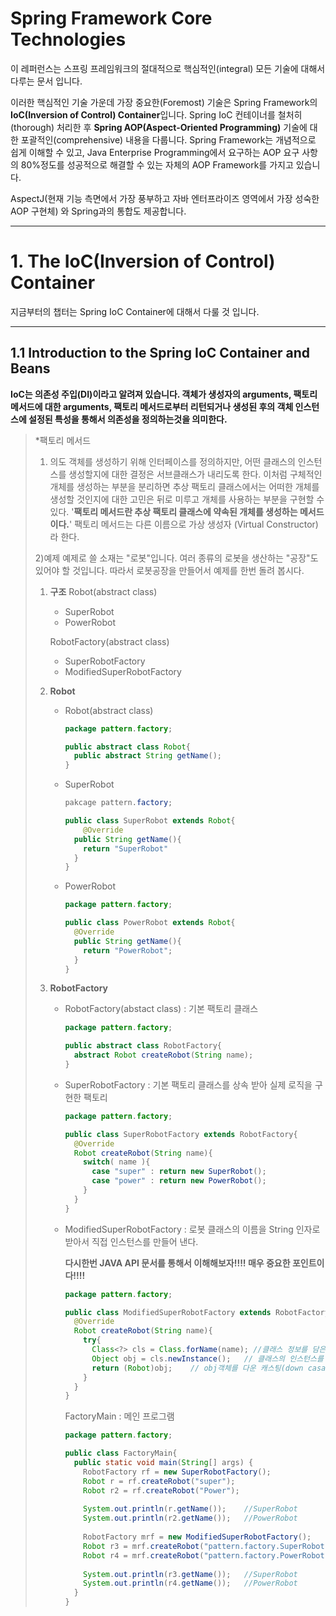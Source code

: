 # Spring Framework Core Technologies

이 레퍼런스는 스프링 프레임워크의 절대적으로 핵심적인(integral) 모든 기술에 대해서 다루는 문서 입니다.

이러한 핵심적인 기술 가운데 가장 중요한(Foremost) 기술은 Spring Framework의 **IoC(Inversion of Control) Container**입니다. Spring IoC 컨테이너를 철처히(thorough) 처리한 후 **Spring AOP(Aspect-Oriented Programming)** 기술에 대한 포괄적인(comprehensive) 내용을 다룹니다. Spring Framework는 개념적으로 쉽게 이해할 수 있고, Java Enterprise Programming에서 요구하는 AOP 요구 사항의 80%정도를 성공적으로 해결할 수 있는 자체의 AOP Framework를 가지고 있습니다.

AspectJ(현재 기능 측면에서 가장 풍부하고 자바 엔터프라이즈 영역에서 가장 성숙한 AOP 구현체) 와 Spring과의 통합도 제공합니다.

---

# 1. The IoC(Inversion of Control) Container

지금부터의 챕터는 Spring IoC Container에 대해서 다룰 것 입니다.

---

## 1.1 Introduction to the Spring IoC Container and Beans

**IoC는 의존성 주입(DI)이라고 알려져 있습니다. 객체가 생성자의 arguments, 팩토리 메서드에 대한 arguments, 팩토리 메서드로부터 리턴되거나 생성된 후의 객체 인스턴스에 설정된 특성을 통해서 의존성을 정의하는것을 의미한다.**



> *팩토리 메서드 
>
> 1) 의도
> 객체를 생성하기 위해 인터페이스를 정의하지만, 어떤 클래스의 인스턴스를 생성할지에 대한 결정은 서브클래스가 내리도록 한다. 이처럼 구체적인 개체를 생성하는 부분을 분리하면 추상 팩토리 클래스에서는 어떠한 개체를 생성할 것인지에 대한 고민은 뒤로 미루고 개체를 사용하는 부분을 구현할 수 있다. '**팩토리 메서드란 추상 팩토리 클래스에 약속된 개체를 생성하는 메서드이다.**' 팩토리 메서드는 다른 이름으로 가상 생성자 (Virtual Constructor)라 한다.
>
> 2)예제
> 예제로 쓸 소재는 "로봇"입니다. 여러 종류의 로봇을 생산하는 "공장"도 있어야 할 것입니다. 따라서 로봇공장을 만들어서 예제를 한번 돌려 봅시다. 
>
> 1. **구조**
>    Robot(abstract class)
>
>    - SuperRobot
>    - PowerRobot
>
>    RobotFactory(abstract class)
>
>    - SuperRobotFactory
>    - ModifiedSuperRobotFactory
>
> 2. **Robot** 
>
>    - Robot(abstract class)
>
>       ```java
>       package pattern.factory;
>       
>       public abstract class Robot{
>         public abstract String getName();
>       }
>       ```
>
>    - SuperRobot
>
>       ```java
>       pakcage pattern.factory;
>       
>       public class SuperRobot extends Robot{
>       	@Override
>         public String getName(){
>           return "SuperRobot"
>         }
>       }
>       ```
>
>    - PowerRobot
>
>       ```java
>       package pattern.factory;
>       
>       public class PowerRobot extends Robot{
>         @Override
>         public String getName(){
>           return "PowerRobot";
>         }
>       }
>       ```
>
> 3. **RobotFactory**
>
>    - RobotFactory(abstact class)  : 기본 팩토리 클래스
>
>       ```java
>       package pattern.factory;
>       
>       public abstract class RobotFactory{
>         abstract Robot createRobot(String name);
>       }
>       ```
>
>    - SuperRobotFactory : 기본 팩토리 클래스를 상속 받아 실제 로직을 구현한 팩토리
>
>       ```java
>       package pattern.factory;
>       
>       public class SuperRobotFactory extends RobotFactory{
>         @Override
>         Robot createRobot(String name){
>           switch( name ){
>             case "super" : return new SuperRobot();
>             case "power" : return new PowerRobot();
>           }
>         }
>       }
>       ```
>
>    - ModifiedSuperRobotFactory : 로봇 클래스의 이름을 String 인자로 받아서 직접 인스턴스를 만들어 낸다.
>
>       **다시한번 JAVA API 문서를 통해서 이해해보자!!!! 매우 중요한 포인트이다!!!!**
>
>       ```java
>       package pattern.factory;
>       
>       public class ModifiedSuperRobotFactory extends RobotFactory{
>         @Override
>         Robot createRobot(String name){
>           try{
>             Class<?> cls = Class.forName(name); //클래스 정보를 담은 Class 클래스의 인스턴스를 얻어 온다.
>             Object obj = cls.newInstance();	// 클래스의 인스턴스를 생성한 다음 기본 생성자를 호출해 인스턴스를 초기화하고, 생성된 인스턴스를 Object 객체에 대입한다.
>             return (Robot)obj;	// obj객체를 다운 캐스팅(down casating)
>           }
>         }
>       }
>       ```
>
>       FactoryMain : 메인 프로그램
>
>       ```java
>       package pattern.factory;
>       
>       public class FactoryMain{
>         public static void main(String[] args) {
>           RobotFactory rf = new SuperRobotFactory();
>           Robot r = rf.createRobot("super");
>           Robot r2 = rf.createRobot("Power");
>           
>           System.out.println(r.getName());	//SuperRobot
>           System.out.println(r2.getName());	//PowerRobot
>           
>           RobotFactory mrf = new ModifiedSuperRobotFactory();
>           Robot r3 = mrf.createRobot("pattern.factory.SuperRobot");
>           Robot r4 = mrf.createRobot("pattern.factory.PowerRobot");
>           
>           System.out.println(r3.getName());	//SuperRobot
>           System.out.println(r4.getName());	//PowerRobot
>         }
>       }
>       ```
>
>       







































